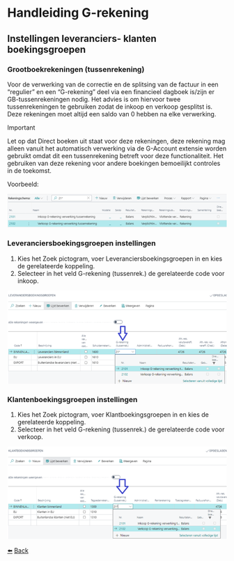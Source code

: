 # Handleiding G-rekening

## Instellingen leveranciers- klanten boekingsgroepen

### Grootboekrekeningen (tussenrekening)

Voor de verwerking van de correctie en de splitsing van de factuur in een “regulier” en een “G-rekening” deel via een financieel dagboek is/zijn er GB-tussenrekeningen nodig. Het advies is om hiervoor twee tussenrekeningen te gebruiken zodat de inkoop en verkoop gesplitst is. Deze rekeningen moet altijd een saldo van 0 hebben na elke verwerking.

> [!IMPORTANT]
Let op dat Direct boeken uit staat voor deze rekeningen, deze rekening mag alleen vanuit het automatisch verwerking via de G-Account extensie worden gebruikt omdat dit een tussenrekening betreft voor deze functionaliteit. Het gebruiken van deze rekening voor andere boekingen bemoeilijkt controles in de toekomst.

Voorbeeld:

![Grootboekrekening voorbeeld](../images/instellingen-boekingsgroepen/grootboek-voorbeeld.png)


### Leveranciersboekingsgroepen instellingen

1.	Kies het Zoek pictogram, voer Leveranciersboekingsgroepen in en kies de gerelateerde koppeling.
2.	Selecteer in het veld G-rekening (tussenrek.) de gerelateerde code voor inkoop.

![Leveranciersboekingsgroep instellingen](../images/instellingen-boekingsgroepen/leveranciersboekingsgroep-instellingen.png)

### Klantenboekingsgroepen instellingen

1.	Kies het Zoek pictogram, voer Klantboekingsgroepen in en kies de gerelateerde koppeling.
2.	Selecteer in het veld G-rekening (tussenrek.) de gerelateerde code voor verkoop.

![Klantboekingsgroep instellingen](../images/instellingen-boekingsgroepen/klantboekingsgroep-instellingen.png)

[:arrow_left:](../README.md) [Back](../README.md)